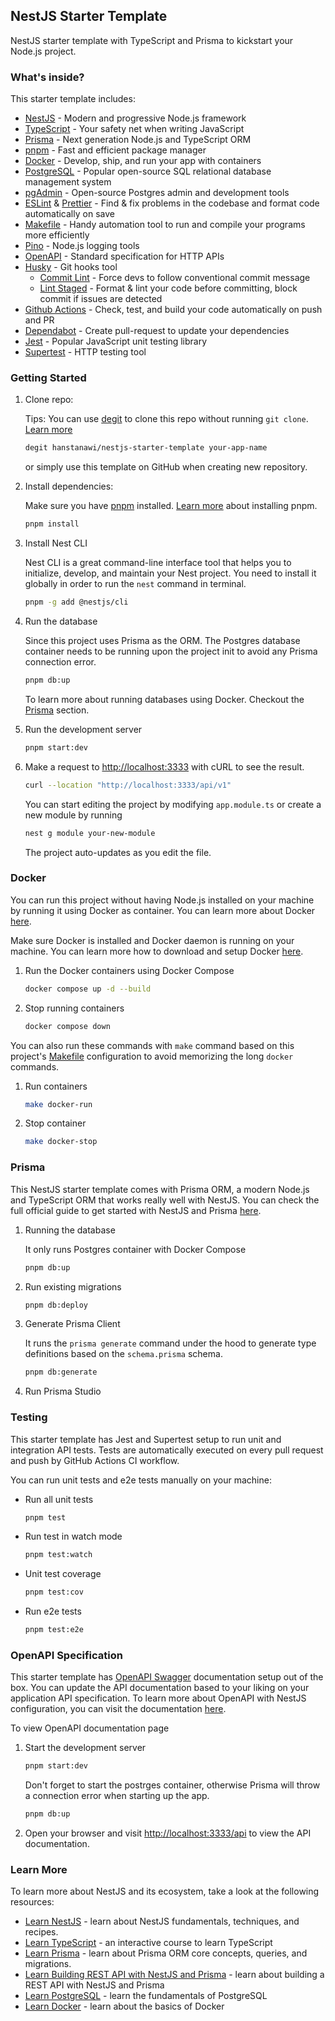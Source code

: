 ## NestJS Starter Template

NestJS starter template with TypeScript and Prisma to kickstart your Node.js project.

### What's inside?

This starter template includes:

- [NestJS](https://nestjs.com/) - Modern and progressive Node.js framework
- [TypeScript](https://www.typescriptlang.org/) - Your safety net when writing JavaScript
- [Prisma](https://prisma.io/) - Next generation Node.js and TypeScript ORM
- [pnpm](https://pnpm.io/) - Fast and efficient package manager
- [Docker](https://docs.docker.com/get-started/) - Develop, ship, and run your app with containers
- [PostgreSQL](https://www.postgresql.org/) - Popular open-source SQL relational database management system
- [pgAdmin](https://www.pgadmin.org/) - Open-source Postgres admin and development tools
- [ESLint](https://eslint.org/) & [Prettier](https://prettier.io/) - Find & fix problems in the codebase and format code automatically on save
- [Makefile](https://makefiletutorial.com/) - Handy automation tool to run and compile your programs more efficiently
- [Pino](https://getpino.io) - Node.js logging tools
- [OpenAPI](https://swagger.io/resources/open-api/) - Standard specification for HTTP APIs
- [Husky](https://typicode.github.io/husky/) - Git hooks tool
  - [Commit Lint](https://commitlint.js.org/#/) - Force devs to follow conventional commit message
  - [Lint Staged](https://github.com/lint-staged/lint-staged) - Format & lint your code before committing, block commit if issues are detected
- [Github Actions](https://docs.github.com/en/actions) - Check, test, and build your code automatically on push and PR
- [Dependabot](https://github.com/dependabot) - Create pull-request to update your dependencies
- [Jest](https://jestjs.io/) - Popular JavaScript unit testing library
- [Supertest](https://github.com/ladjs/supertest) - HTTP testing tool

### Getting Started

1. Clone repo:

   Tips: You can use [degit](https://github.com/Rich-Harris/degit) to clone this repo without running `git clone`. [Learn more](https://github.com/Rich-Harris/degit)

   ```bash
   degit hanstanawi/nestjs-starter-template your-app-name
   ```

   or simply use this template on GitHub when creating new repository.

2. Install dependencies:

   Make sure you have [pnpm](https://pnpm.io/) installed. [Learn more](https://pnpm.io/installation) about installing pnpm.

   ```bash
   pnpm install
   ```

3. Install Nest CLI

   Nest CLI is a great command-line interface tool that helps you to initialize, develop, and maintain your Nest project. You need to install it globally in order to run the `nest` command in terminal.

   ```bash
   pnpm -g add @nestjs/cli
   ```

4. Run the database

   Since this project uses Prisma as the ORM. The Postgres database container needs to be running upon the project init to avoid any Prisma connection error.

   ```bash
   pnpm db:up
   ```

   To learn more about running databases using Docker. Checkout the [Prisma](#prisma) section.

5. Run the development server

   ```bash
   pnpm start:dev
   ```

6. Make a request to [http://localhost:3333](http://localhost:3333) with cURL to see the result.

   ```bash
   curl --location "http://localhost:3333/api/v1"
   ```

   You can start editing the project by modifying `app.module.ts` or create a new module by running

   ```bash
   nest g module your-new-module
   ```

   The project auto-updates as you edit the file.

### Docker

You can run this project without having Node.js installed on your machine by running it using Docker as container. You can learn more about Docker [here](https://docs.docker.com/get-started/).

Make sure Docker is installed and Docker daemon is running on your machine. You can learn more how to download and setup Docker [here](https://www.docker.com/products/docker-desktop/).

1. Run the Docker containers using Docker Compose

   ```bash
   docker compose up -d --build
   ```

2. Stop running containers

   ```bash
   docker compose down
   ```

You can also run these commands with `make` command based on this project's [Makefile](./Makefile) configuration to avoid memorizing the long `docker` commands.

1. Run containers

   ```bash
   make docker-run
   ```

2. Stop container

   ```bash
   make docker-stop
   ```

### Prisma

This NestJS starter template comes with Prisma ORM, a modern Node.js and TypeScript ORM that works really well with NestJS. You can check the full official guide to get started with NestJS and Prisma [here](https://www.prisma.io/nestjs).

1. Running the database

   It only runs Postgres container with Docker Compose

   ```bash
   pnpm db:up
   ```

2. Run existing migrations

   ```bash
   pnpm db:deploy
   ```

3. Generate Prisma Client

   It runs the `prisma generate` command under the hood to generate type definitions based on the `schema.prisma` schema.

   ```bash
   pnpm db:generate
   ```

4. Run Prisma Studio

### Testing

This starter template has Jest and Supertest setup to run unit and integration API tests. Tests are automatically executed on every pull request and push by GitHub Actions CI workflow.

You can run unit tests and e2e tests manually on your machine:

- Run all unit tests
  ```bash
  pnpm test
  ```
- Run test in watch mode
  ```bash
  pnpm test:watch
  ```
- Unit test coverage
  ```bash
  pnpm test:cov
  ```
- Run e2e tests
  ```bash
  pnpm test:e2e
  ```

### OpenAPI Specification

This starter template has [OpenAPI Swagger](https://swagger.io/specification/) documentation setup out of the box. You can update the API documentation based to your liking on your application API specification. To learn more about OpenAPI with NestJS configuration, you can visit the documentation [here](https://docs.nestjs.com/openapi/introduction).

To view OpenAPI documentation page

1. Start the development server

   ```bash
   pnpm start:dev
   ```

   Don't forget to start the postrges container, otherwise Prisma will throw a connection error when starting up the app.

   ```bash
   pnpm db:up
   ```

2. Open your browser and visit [http://localhost:3333/api](http://localhost:3333/api) to view the API documentation.

### Learn More

To learn more about NestJS and its ecosystem, take a look at the following resources:

- [Learn NestJS](https://docs.nestjs.com/) - learn about NestJS fundamentals, techniques, and recipes.
- [Learn TypeScript](https://learntypescript.dev/) - an interactive course to learn TypeScript
- [Learn Prisma](https://prisma.io/) - learn about Prisma ORM core concepts, queries, and migrations.
- [Learn Building REST API with NestJS and Prisma](https://www.prisma.io/blog/nestjs-prisma-rest-api-7D056s1BmOL0) - learn about building a REST API with NestJS and Prisma
- [Learn PostgreSQL](https://www.postgresqltutorial.com/) - learn the fundamentals of PostgreSQL
- [Learn Docker](https://docs.docker.com/get-started/) - learn about the basics of Docker
